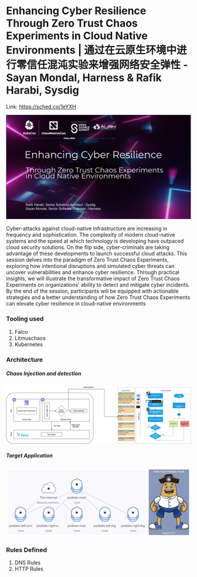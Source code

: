 # Enhancing Cyber Resilience Through Zero Trust Chaos Experiments in Cloud Native Environments | 通过在云原生环境中进行零信任混沌实验来增强网络安全弹性 - Sayan Mondal, Harness & Rafik Harabi, Sysdig

Link: https://sched.co/1eYXH

![Talk thumbnail](./Cyber%20Resilience%20Chaos.png)

Cyber-attacks against cloud-native infrastructure are increasing in frequency and sophistication. The complexity of modern cloud-native systems and the speed at which technology is developing have outpaced cloud security solutions. On the flip side, cyber-criminals are taking advantage of these developments to launch successful cloud attacks. This session delves into the paradigm of Zero Trust Chaos Experiments, exploring how intentional disruptions and simulated cyber threats can uncover vulnerabilities and enhance cyber resilience. Through practical insights, we will illustrate the transformative impact of Zero Trust Chaos Experiments on organizations' ability to detect and mitigate cyber incidents. By the end of the session, participants will be equipped with actionable strategies and a better understanding of how Zero Trust Chaos Experiments can elevate cyber resilience in cloud-native environments

### Tooling used

1. Falco
2. Litmuschaos
3. Kubernetes

### Architecture

##### Chaos Injection and detection

![Architecture](./Chaos%20-%20Falco%20Arch.png)

##### Target Application

![Podtato Head](./Podtato%20Head%20Arch.png)

### Rules Defined

1. DNS Rules
2. HTTP Rules
